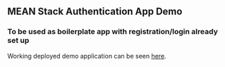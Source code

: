 ## MEAN Stack Authentication App Demo
### To be used as boilerplate app with registration/login already set up

Working deployed demo application can be seen [here](https://obscure-tundra-59224.herokuapp.com/login).